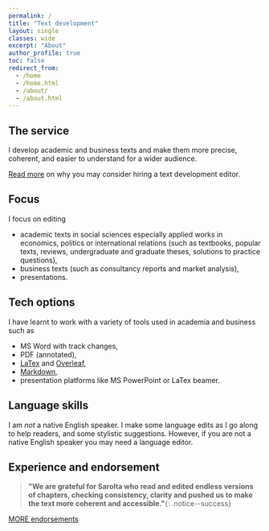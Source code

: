 ```yaml
---
permalink: /
title: "Text development"
layout: single
classes: wide
excerpt: "About"
author_profile: true
toc: false
redirect_from:
  - /home
  - /home.html
  - /about/
  - /about.html
---
```





## The service

I develop academic and business texts and make them more precise, coherent, and easier to understand for a wider audience.   

[Read more](whydevelop) on why you may consider hiring a text development editor. 

## Focus

I focus on editing
* academic texts in social sciences especially applied works in economics, politics or international relations (such as textbooks, popular texts, reviews, undergraduate and graduate theses, solutions to practice questions),  
* business texts (such as consultancy reports and market analysis),  
* presentations.  	

## Tech options
I have learnt to work with a variety of tools used in academia and business such as 
* MS Word with track changes, 
* PDF (annotated),
* [LaTex](https://www.latex-project.org/) and [Overleaf](www.overleaf.com),    
* [Markdown](https://en.wikipedia.org/wiki/Markdown),  
* presentation platforms like MS PowerPoint or LaTex beamer.  

## Language skills

I am *not* a native English speaker. I make some language edits as I go along to help readers, and some stylistic suggestions.  However, if you are not a native English speaker you may need a language editor.  


## Experience and endorsement

>**"We are grateful for Sarolta who read and edited endless versions of chapters, checking consistency, clarity and pushed us to make the text more coherent and accessible."**{: .notice--success}

[MORE endorsements](endorsements)


